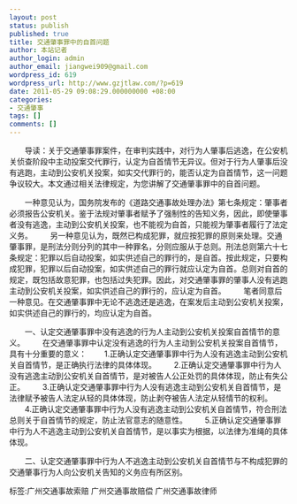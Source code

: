 ```yaml
---
layout: post
status: publish
published: true
title: 交通肇事罪中的自首问题
author: 本站记者
author_login: admin
author_email: jiangwei909@gmail.com
wordpress_id: 619
wordpress_url: http://www.gzjtlaw.com/?p=619
date: 2011-05-29 09:08:29.000000000 +08:00
categories:
- 交通肇事
tags: []
comments: []
---
```

　　导读：关于交通肇事罪案件，在审判实践中，对行为人肇事后逃逸，在公安机关侦查阶段中主动投案交代罪行，认定为自首情节无异议。但对于行为人肇事后没有逃跑，主动到公安机关投案，如实交代罪行的，能否认定为自首情节，这一问题争议较大。本文通过相关法律规定，为您讲解了交通肇事罪中的自首问题。　　一种意见认为，国务院发布的《道路交通事故处理办法》第七条规定：肇事者必须报告公安机关。鉴于法规对肇事者赋予了强制性的告知义务，因此，即使肇事者没有逃逸，主动到公安机关投案，也不能视为自首，只能视为肇事者履行了法定义务。　　另一种意见认为，既然已构成犯罪，就应按犯罪的原则来处理。交通肇事罪，是刑法分则分列的其中一种罪名，分则应服从于总则。刑法总则第六十七条规定：犯罪以后自动投案，如实供述自己的罪行的，是自首。按此规定，只要构成犯罪，犯罪以后自动投案，如实供述自己的罪行就应认定为自首。总则对自首的规定，既包括故意犯罪，也包括过失犯罪。因此，对交通肇事罪的肇事人没有逃跑主动到公安机关投案，如实供述自己的罪行的，应认定为自首。　　笔者同意后一种意见。在交通肇事罪中无论不逃逸还是逃逸，在案发后主动到公安机关投案，如实供述自己的罪行的，均应认定为自首。　　一、认定交通肇事罪中没有逃逸的行为人主动到公安机关投案自首情节的意义。　　在交通肇事罪中认定没有逃逸的行为人主动到公安机关投案自首情节，具有十分重要的意义：　　1.正确认定交通肇事罪中行为人没有逃逸主动到公安机关自首情节，是正确执行法律的具体体现。　　2.正确认定交通肇事罪中行为人没有逃逸主动到公安机关自首情节，是对被告人公正处罚的具体体现，防止有失公正。　　3.正确认定交通肇事罪中行为人没有逃逸主动到公安机关自首情节，是法律赋予被告人法定从轻的具体体现，防止剥夺被告人法定从轻情节的权利。　　4.正确认定交通肇事罪中行为人没有逃逸主动到公安机关自首情节，符合刑法总则关于自首情节的规定，防止法官意志的随意性。　　5.正确认定交通肇事罪中行为人不逃逸主动到公安机关自首情节，是以事实为根据，以法律为准绳的具体体现。　　二、认定交通肇事罪中行为人不逃逸主动到公安机关自首情节与不构成犯罪的交通肇事行为人向公安机关告知的义务应有所区别。标签:广州交通事故索赔 广州交通事故赔偿 广州交通事故律师
